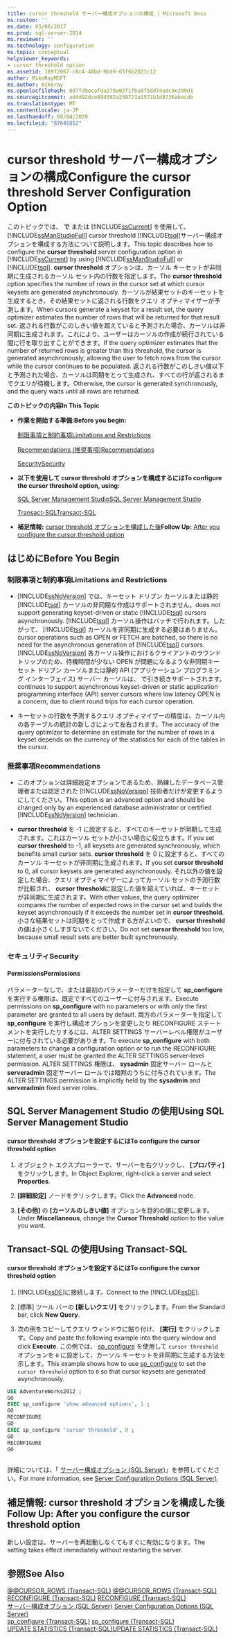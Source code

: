 ```yaml
---
title: cursor threshold サーバー構成オプションの構成 | Microsoft Docs
ms.custom: ''
ms.date: 03/06/2017
ms.prod: sql-server-2014
ms.reviewer: ''
ms.technology: configuration
ms.topic: conceptual
helpviewer_keywords:
- cursor threshold option
ms.assetid: 189f2067-c6c4-48bd-9bd9-65f6b2021c12
author: MikeRayMSFT
ms.author: mikeray
ms.openlocfilehash: 0d7fd9ecafda270a02f1fba9f5dd74adc9e299d1
ms.sourcegitcommit: ad4d92dce894592a259721a1571b1d8736abacdb
ms.translationtype: MT
ms.contentlocale: ja-JP
ms.lasthandoff: 08/04/2020
ms.locfileid: "87645852"
---
```

# <a name="configure-the-cursor-threshold-server-configuration-option"></a><span data-ttu-id="90b40-102">cursor threshold サーバー構成オプションの構成</span><span class="sxs-lookup"><span data-stu-id="90b40-102">Configure the cursor threshold Server Configuration Option</span></span>
  <span data-ttu-id="90b40-103">このトピックでは、 **で** または [!INCLUDE[ssCurrent](../../includes/sscurrent-md.md)] を使用して、 [!INCLUDE[ssManStudioFull](../../includes/ssmanstudiofull-md.md)] cursor threshold [!INCLUDE[tsql](../../includes/tsql-md.md)]サーバー構成オプションを構成する方法について説明します。</span><span class="sxs-lookup"><span data-stu-id="90b40-103">This topic describes how to configure the **cursor threshold** server configuration option in [!INCLUDE[ssCurrent](../../includes/sscurrent-md.md)] by using [!INCLUDE[ssManStudioFull](../../includes/ssmanstudiofull-md.md)] or [!INCLUDE[tsql](../../includes/tsql-md.md)].</span></span> <span data-ttu-id="90b40-104">**cursor threshold** オプションは、カーソル キーセットが非同期に生成されるカーソル セット内の行数を指定します。</span><span class="sxs-lookup"><span data-stu-id="90b40-104">The **cursor threshold** option specifies the number of rows in the cursor set at which cursor keysets are generated asynchronously.</span></span> <span data-ttu-id="90b40-105">カーソルが結果セットのキーセットを生成するとき、その結果セットに返される行数をクエリ オプティマイザーが予測します。</span><span class="sxs-lookup"><span data-stu-id="90b40-105">When cursors generate a keyset for a result set, the query optimizer estimates the number of rows that will be returned for that result set.</span></span> <span data-ttu-id="90b40-106">返される行数がこのしきい値を超えていると予測された場合、カーソルは非同期に生成されます。これにより、ユーザーはカーソルの作成が続行されている間に行を取り出すことができます。</span><span class="sxs-lookup"><span data-stu-id="90b40-106">If the query optimizer estimates that the number of returned rows is greater than this threshold, the cursor is generated asynchronously, allowing the user to fetch rows from the cursor while the cursor continues to be populated.</span></span> <span data-ttu-id="90b40-107">返される行数がこのしきい値以下と予測された場合、カーソルは同期をとって生成され、すべての行が返されるまでクエリが待機します。</span><span class="sxs-lookup"><span data-stu-id="90b40-107">Otherwise, the cursor is generated synchronously, and the query waits until all rows are returned.</span></span>  
  
 <span data-ttu-id="90b40-108">**このトピックの内容**</span><span class="sxs-lookup"><span data-stu-id="90b40-108">**In This Topic**</span></span>  
  
-   <span data-ttu-id="90b40-109">**作業を開始する準備:**</span><span class="sxs-lookup"><span data-stu-id="90b40-109">**Before you begin:**</span></span>  
  
     [<span data-ttu-id="90b40-110">制限事項と制約事項</span><span class="sxs-lookup"><span data-stu-id="90b40-110">Limitations and Restrictions</span></span>](#Restrictions)  
  
     [<span data-ttu-id="90b40-111">Recommendations (推奨事項)</span><span class="sxs-lookup"><span data-stu-id="90b40-111">Recommendations</span></span>](#Recommendations)  
  
     [<span data-ttu-id="90b40-112">Security</span><span class="sxs-lookup"><span data-stu-id="90b40-112">Security</span></span>](#Security)  
  
-   <span data-ttu-id="90b40-113">**以下を使用して cursor threshold オプションを構成するには**</span><span class="sxs-lookup"><span data-stu-id="90b40-113">**To configure the cursor threshold option, using:**</span></span>  
  
     [<span data-ttu-id="90b40-114">SQL Server Management Studio</span><span class="sxs-lookup"><span data-stu-id="90b40-114">SQL Server Management Studio</span></span>](#SSMSProcedure)  
  
     [<span data-ttu-id="90b40-115">Transact-SQL</span><span class="sxs-lookup"><span data-stu-id="90b40-115">Transact-SQL</span></span>](#TsqlProcedure)  
  
-   <span data-ttu-id="90b40-116">**補足情報:** [cursor threshold オプションを構成した後](#FollowUp)</span><span class="sxs-lookup"><span data-stu-id="90b40-116">**Follow Up:**  [After you configure the cursor threshold option](#FollowUp)</span></span>  
  
##  <a name="before-you-begin"></a><a name="BeforeYouBegin"></a> <span data-ttu-id="90b40-117">はじめに</span><span class="sxs-lookup"><span data-stu-id="90b40-117">Before You Begin</span></span>  
  
###  <a name="limitations-and-restrictions"></a><a name="Restrictions"></a> <span data-ttu-id="90b40-118">制限事項と制約事項</span><span class="sxs-lookup"><span data-stu-id="90b40-118">Limitations and Restrictions</span></span>  
  
-   [!INCLUDE[ssNoVersion](../../includes/ssnoversion-md.md)] <span data-ttu-id="90b40-119">では、キーセット ドリブン カーソルまたは静的 [!INCLUDE[tsql](../../includes/tsql-md.md)] カーソルの非同期な作成はサポートされません。</span><span class="sxs-lookup"><span data-stu-id="90b40-119">does not support generating keyset-driven or static [!INCLUDE[tsql](../../includes/tsql-md.md)] cursors asynchronously.</span></span> [!INCLUDE[tsql](../../includes/tsql-md.md)] <span data-ttu-id="90b40-120">カーソル操作はバッチで行われます。したがって、 [!INCLUDE[tsql](../../includes/tsql-md.md)] カーソルを非同期に生成する必要はありません。</span><span class="sxs-lookup"><span data-stu-id="90b40-120">cursor operations such as OPEN or FETCH are batched, so there is no need for the asynchronous generation of [!INCLUDE[tsql](../../includes/tsql-md.md)] cursors.</span></span> [!INCLUDE[ssNoVersion](../../includes/ssnoversion-md.md)] <span data-ttu-id="90b40-121">各カーソル操作におけるクライアントのラウンド トリップのため、待機時間が少ない OPEN が問題になるような非同期キーセット ドリブン カーソルまたは静的 API (アプリケーション プログラミング インターフェイス) サーバー カーソルは、 で引き続きサポートされます。</span><span class="sxs-lookup"><span data-stu-id="90b40-121">continues to support asynchronous keyset-driven or static application programming interface (API) server cursors where low latency OPEN is a concern, due to client round trips for each cursor operation.</span></span>  
  
-   <span data-ttu-id="90b40-122">キーセットの行数を予測するクエリ オプティマイザーの精度は、カーソル内の各テーブルの統計の新しさによって左右されます。</span><span class="sxs-lookup"><span data-stu-id="90b40-122">The accuracy of the query optimizer to determine an estimate for the number of rows in a keyset depends on the currency of the statistics for each of the tables in the cursor.</span></span>  
  
###  <a name="recommendations"></a><a name="Recommendations"></a> <span data-ttu-id="90b40-123">推奨事項</span><span class="sxs-lookup"><span data-stu-id="90b40-123">Recommendations</span></span>  
  
-   <span data-ttu-id="90b40-124">このオプションは詳細設定オプションであるため、熟練したデータベース管理者または認定された [!INCLUDE[ssNoVersion](../../includes/ssnoversion-md.md)] 技術者だけが変更するようにしてください。</span><span class="sxs-lookup"><span data-stu-id="90b40-124">This option is an advanced option and should be changed only by an experienced database administrator or certified [!INCLUDE[ssNoVersion](../../includes/ssnoversion-md.md)] technician.</span></span>  
  
-   <span data-ttu-id="90b40-125">**cursor threshold** を -1 に設定すると、すべてのキーセットが同期して生成されます。これはカーソル セットが小さい場合に役立ちます。</span><span class="sxs-lookup"><span data-stu-id="90b40-125">If you set **cursor threshold** to -1, all keysets are generated synchronously, which benefits small cursor sets.</span></span> <span data-ttu-id="90b40-126">**cursor threshold** を 0 に設定すると、すべてのカーソル キーセットが非同期に生成されます。</span><span class="sxs-lookup"><span data-stu-id="90b40-126">If you set **cursor threshold** to 0, all cursor keysets are generated asynchronously.</span></span> <span data-ttu-id="90b40-127">それ以外の値を設定した場合、クエリ オプティマイザーによってカーソル セットの予測行数が比較され、 **cursor threshold**に設定した値を超えていれば、キーセットが非同期に生成されます。</span><span class="sxs-lookup"><span data-stu-id="90b40-127">With other values, the query optimizer compares the number of expected rows in the cursor set and builds the keyset asynchronously if it exceeds the number set in **cursor threshold**.</span></span> <span data-ttu-id="90b40-128">小さな結果セットは同期をとって作成する方がよいので、 **cursor threshold** の値は小さくしすぎないでください。</span><span class="sxs-lookup"><span data-stu-id="90b40-128">Do not set **cursor threshold** too low, because small result sets are better built synchronously.</span></span>  
  
###  <a name="security"></a><a name="Security"></a> <span data-ttu-id="90b40-129">セキュリティ</span><span class="sxs-lookup"><span data-stu-id="90b40-129">Security</span></span>  
  
####  <a name="permissions"></a><a name="Permissions"></a> <span data-ttu-id="90b40-130">Permissions</span><span class="sxs-lookup"><span data-stu-id="90b40-130">Permissions</span></span>  
 <span data-ttu-id="90b40-131">パラメーターなしで、または最初のパラメーターだけを指定して **sp_configure** を実行する権限は、既定ですべてのユーザーに付与されます。</span><span class="sxs-lookup"><span data-stu-id="90b40-131">Execute permissions on **sp_configure** with no parameters or with only the first parameter are granted to all users by default.</span></span> <span data-ttu-id="90b40-132">両方のパラメーターを指定して **sp_configure** を実行し構成オプションを変更したり RECONFIGURE ステートメントを実行したりするには、ALTER SETTINGS サーバーレベル権限がユーザーに付与されている必要があります。</span><span class="sxs-lookup"><span data-stu-id="90b40-132">To execute **sp_configure** with both parameters to change a configuration option or to run the RECONFIGURE statement, a user must be granted the ALTER SETTINGS server-level permission.</span></span> <span data-ttu-id="90b40-133">ALTER SETTINGS 権限は、 **sysadmin** 固定サーバー ロールと **serveradmin** 固定サーバー ロールでは暗黙のうちに付与されています。</span><span class="sxs-lookup"><span data-stu-id="90b40-133">The ALTER SETTINGS permission is implicitly held by the **sysadmin** and **serveradmin** fixed server roles.</span></span>  
  
##  <a name="using-sql-server-management-studio"></a><a name="SSMSProcedure"></a> <span data-ttu-id="90b40-134">SQL Server Management Studio の使用</span><span class="sxs-lookup"><span data-stu-id="90b40-134">Using SQL Server Management Studio</span></span>  
  
#### <a name="to-configure-the-cursor-threshold-option"></a><span data-ttu-id="90b40-135">cursor threshold オプションを設定するには</span><span class="sxs-lookup"><span data-stu-id="90b40-135">To configure the cursor threshold option</span></span>  
  
1.  <span data-ttu-id="90b40-136">オブジェクト エクスプローラーで、サーバーを右クリックし、 **[プロパティ]** をクリックします。</span><span class="sxs-lookup"><span data-stu-id="90b40-136">In Object Explorer, right-click a server and select **Properties**.</span></span>  
  
2.  <span data-ttu-id="90b40-137">**[詳細設定]** ノードをクリックします。</span><span class="sxs-lookup"><span data-stu-id="90b40-137">Click the **Advanced** node.</span></span>  
  
3.  <span data-ttu-id="90b40-138">**[その他]** の **[カーソルのしきい値]** オプションを目的の値に変更します。</span><span class="sxs-lookup"><span data-stu-id="90b40-138">Under **Miscellaneous**, change the **Cursor Threshold** option to the value you want.</span></span>  
  
##  <a name="using-transact-sql"></a><a name="TsqlProcedure"></a> <span data-ttu-id="90b40-139">Transact-SQL の使用</span><span class="sxs-lookup"><span data-stu-id="90b40-139">Using Transact-SQL</span></span>  
  
#### <a name="to-configure-the-cursor-threshold-option"></a><span data-ttu-id="90b40-140">cursor threshold オプションを設定するには</span><span class="sxs-lookup"><span data-stu-id="90b40-140">To configure the cursor threshold option</span></span>  
  
1.  <span data-ttu-id="90b40-141">[!INCLUDE[ssDE](../../includes/ssde-md.md)]に接続します。</span><span class="sxs-lookup"><span data-stu-id="90b40-141">Connect to the [!INCLUDE[ssDE](../../includes/ssde-md.md)].</span></span>  
  
2.  <span data-ttu-id="90b40-142">[標準] ツール バーの **[新しいクエリ]** をクリックします。</span><span class="sxs-lookup"><span data-stu-id="90b40-142">From the Standard bar, click **New Query**.</span></span>  
  
3.  <span data-ttu-id="90b40-143">次の例をコピーしてクエリ ウィンドウに貼り付け、 **[実行]** をクリックします。</span><span class="sxs-lookup"><span data-stu-id="90b40-143">Copy and paste the following example into the query window and click **Execute**.</span></span> <span data-ttu-id="90b40-144">この例では、 [sp_configure](/sql/relational-databases/system-stored-procedures/sp-configure-transact-sql) を使用して `cursor threshold` オプションを `0` に設定して、カーソル キーセットを非同期に生成する方法を示します。</span><span class="sxs-lookup"><span data-stu-id="90b40-144">This example shows how to use [sp_configure](/sql/relational-databases/system-stored-procedures/sp-configure-transact-sql) to set the `cursor threshold` option to `0` so that cursor keysets are generated asynchronously.</span></span>  
  
```sql  
USE AdventureWorks2012 ;  
GO  
EXEC sp_configure 'show advanced options', 1 ;  
GO  
RECONFIGURE  
GO  
EXEC sp_configure 'cursor threshold', 0 ;  
GO  
RECONFIGURE  
GO  
  
```  
  
 <span data-ttu-id="90b40-145">詳細については、「 [サーバー構成オプション &#40;SQL Server&#41;](server-configuration-options-sql-server.md)」を参照してください。</span><span class="sxs-lookup"><span data-stu-id="90b40-145">For more information, see [Server Configuration Options &#40;SQL Server&#41;](server-configuration-options-sql-server.md).</span></span>  
  
##  <a name="follow-up-after-you-configure-the-cursor-threshold-option"></a><a name="FollowUp"></a><span data-ttu-id="90b40-146">補足情報: cursor threshold オプションを構成した後</span><span class="sxs-lookup"><span data-stu-id="90b40-146">Follow Up: After you configure the cursor threshold option</span></span>  
 <span data-ttu-id="90b40-147">新しい設定は、サーバーを再起動しなくてもすぐに有効になります。</span><span class="sxs-lookup"><span data-stu-id="90b40-147">The setting takes effect immediately without restarting the server.</span></span>  
  
## <a name="see-also"></a><span data-ttu-id="90b40-148">参照</span><span class="sxs-lookup"><span data-stu-id="90b40-148">See Also</span></span>  
 <span data-ttu-id="90b40-149">[@@CURSOR_ROWS &#40;Transact-SQL&#41;](/sql/t-sql/functions/cursor-rows-transact-sql) </span><span class="sxs-lookup"><span data-stu-id="90b40-149">[@@CURSOR_ROWS &#40;Transact-SQL&#41;](/sql/t-sql/functions/cursor-rows-transact-sql) </span></span>  
 <span data-ttu-id="90b40-150">[RECONFIGURE &#40;Transact-SQL&#41;](/sql/t-sql/language-elements/reconfigure-transact-sql) </span><span class="sxs-lookup"><span data-stu-id="90b40-150">[RECONFIGURE &#40;Transact-SQL&#41;](/sql/t-sql/language-elements/reconfigure-transact-sql) </span></span>  
 <span data-ttu-id="90b40-151">[サーバー構成オプション &#40;SQL Server&#41;](server-configuration-options-sql-server.md) </span><span class="sxs-lookup"><span data-stu-id="90b40-151">[Server Configuration Options &#40;SQL Server&#41;](server-configuration-options-sql-server.md) </span></span>  
 <span data-ttu-id="90b40-152">[sp_configure &#40;Transact-SQL&#41;](/sql/relational-databases/system-stored-procedures/sp-configure-transact-sql) </span><span class="sxs-lookup"><span data-stu-id="90b40-152">[sp_configure &#40;Transact-SQL&#41;](/sql/relational-databases/system-stored-procedures/sp-configure-transact-sql) </span></span>  
 [<span data-ttu-id="90b40-153">UPDATE STATISTICS &#40;Transact-SQL&#41;</span><span class="sxs-lookup"><span data-stu-id="90b40-153">UPDATE STATISTICS &#40;Transact-SQL&#41;</span></span>](/sql/t-sql/statements/update-statistics-transact-sql)  
  
  

